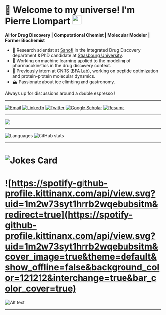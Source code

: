 # 🌌 Welcome to my universe! I'm Pierre Llompart <img src="https://github.com/TheDudeThatCode/TheDudeThatCode/blob/master/Assets/Hi.gif" width="29px">

**AI for Drug Discovery | Computational Chemist | Molecular Modeler | Former Biochemist** 

- 🧠 Research scientist at [Sanofi](https://www.sanofi.fr/fr) in the Integrated Drug Discovery department & PhD candidate at [Strasbourg University](https://complex-matter.unistra.fr/equipes-de-recherche/laboratoire-de-chemoinformatique/team/).  
- 🔬 Working on machine learning applied to the modeling of pharmacokinetics in the drug discovery context.  
- 🧩 Previously intern at CNRS ([BFA Lab](https://bfa.u-paris.fr/)), working on peptide optimization and protein-protein molecular dynamics.   
- 🏔 Passionate about ice climbing and gastronomy.  

Always up for discussions around a double espresso !  

---

[![Email](https://img.shields.io/badge/Email-D14836?style=for-the-badge&logo=gmail&logoColor=white)](mailto:pierrellompart@hotmail.com)
[![LinkedIn](https://img.shields.io/badge/LinkedIn-0077B5?style=for-the-badge&logo=linkedin&logoColor=white)](https://www.linkedin.com/in/llompart)
[![Twitter](https://img.shields.io/badge/Twitter-1DA1F2?style=for-the-badge&logo=twitter&logoColor=white)](https://x.com/pierre_llompart)
[![Google Scholar](https://img.shields.io/badge/Google_Scholar-4285F4?style=for-the-badge&logo=google-scholar&logoColor=white)](https://scholar.google.com/citations?user=mhnpOc8AAAAJ&hl=fr)
[![Resume](https://img.shields.io/badge/Resume-4E4E4E?style=for-the-badge&logo=adobeacrobatreader&logoColor=white)](https://www.linkedin.com/in/llompart/overlay/experience/1994064166/multiple-media-viewer/?profileId=ACoAADyDT0cBlJDk0aGmxczvlrLMDnsOU2kCId8&treasuryMediaId=1739375260100&type=DOCUMENT)

---

![](https://komarev.com/ghpvc/?username=pierrellompart21&color=blueviolet)

---

![Languages](https://github-readme-stats.vercel.app/api/top-langs/?username=pierrellompart21\&show_icons=true\&title_color=fff\&icon_color=79ff97\&text_color=9f9f9f\&bg_color=151515)
![GitHub stats](https://github-readme-stats.vercel.app/api/?username=pierrellompart21\&show_icons=true\&title_color=fff\&icon_color=79ff97\&text_color=9f9f9f\&bg_color=151515)

---


# ![Jokes Card](https://readme-jokes.vercel.app/api)

# ![https://spotify-github-profile.kittinanx.com/api/view.svg?uid=1m2w73syt1hrrb2wqebubsitm&redirect=true](https://spotify-github-profile.kittinanx.com/api/view.svg?uid=1m2w73syt1hrrb2wqebubsitm&cover_image=true&theme=default&show_offline=false&background_color=121212&interchange=true&bar_color_cover=true)

![Alt text](https://spotify-recently-played-readme.vercel.app/api?user=1m2w73syt1hrrb2wqebubsitm&width=1000&count=3)

---




